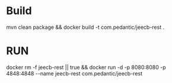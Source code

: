 # Build
mvn clean package && docker build -t com.pedantic/jeecb-rest .

# RUN

docker rm -f jeecb-rest || true && docker run -d -p 8080:8080 -p 4848:4848 --name jeecb-rest com.pedantic/jeecb-rest 